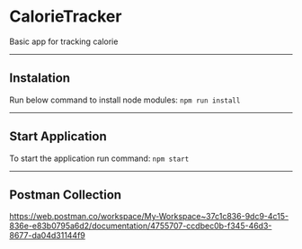 # CalorieTracker
Basic app for tracking calorie

---
## Instalation
Run below command to install node modules:
`npm run install`

---
## Start Application
To start the application run command:
`npm start`

---

## Postman Collection
https://web.postman.co/workspace/My-Workspace~37c1c836-9dc9-4c15-836e-e83b0795a6d2/documentation/4755707-ccdbec0b-f345-46d3-8677-da04d31144f9
